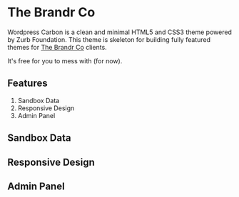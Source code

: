 # The Brandr Co

Wordpress Carbon is a clean and minimal HTML5 and CSS3 theme powered by Zurb Foundation. This theme is skeleton for building fully featured themes for [The Brandr Co][brandr] clients.

It's free for you to mess with (for now).

[brandr]: http://brandr.co "The Brandr Co"

## Features

1. Sandbox Data
2. Responsive Design
3. Admin Panel

## Sandbox Data

## Responsive Design

## Admin Panel